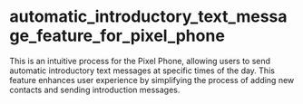 # automatic_introductory_text_message_feature_for_pixel_phone
 This is an intuitive process for the Pixel Phone, allowing users to send automatic introductory text messages at specific times of the day. This feature enhances user experience by simplifying the process of adding new contacts and sending introduction messages.

